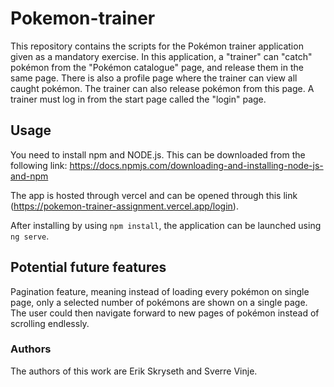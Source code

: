 # Pokemon-trainer
This repository contains the scripts for the Pokémon trainer application given as a mandatory exercise. In this application, a "trainer" can "catch" pokémon from the "Pokémon catalogue" page, and release them in the same page. There is also a profile page where the trainer can view all caught pokémon. The trainer can also release pokémon from this page. A trainer must log in from the start page called the "login" page. 

## Usage
You need to install npm and NODE.js. This can be downloaded from the following link:
https://docs.npmjs.com/downloading-and-installing-node-js-and-npm

The app is hosted through vercel and can be opened through this link (https://pokemon-trainer-assignment.vercel.app/login).

After installing by using `npm install`, the application can be launched using `ng serve`. 

## Potential future features
Pagination feature, meaning instead of loading every pokémon on single page, only a selected number of pokémons are shown on a single page. The user could then navigate forward to new pages of pokémon instead of scrolling endlessly.

### Authors
The authors of this work are Erik Skryseth and Sverre Vinje.

